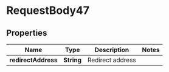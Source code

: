 

# RequestBody47


## Properties

| Name | Type | Description | Notes |
|------------ | ------------- | ------------- | -------------|
|**redirectAddress** | **String** | Redirect address |  |



